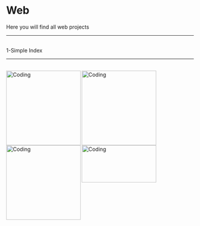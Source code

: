 # Web
Here you will find all web projects
<hr>
<br>
1-Simple Index
<hr>
<br>
<img align="left" alt="Coding" width="200" src="https://i.ibb.co/djTn2ch/1.png">
<img align="left" alt="Coding" width="200" src="https://i.ibb.co/CJCwDJk/2.png">
<img align="left" alt="Coding" width="200" src="https://i.ibb.co/6wTnK98/3.png">
<img align="left" alt="Coding" width="200" height="100" src="https://i.ibb.co/FxrjpH2/4.png">
